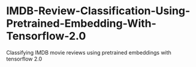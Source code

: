 # IMDB-Review-Classification-Using-Pretrained-Embedding-With-Tensorflow-2.0
Classifying IMDB movie reviews using pretrained embeddings with tensorflow 2.0
